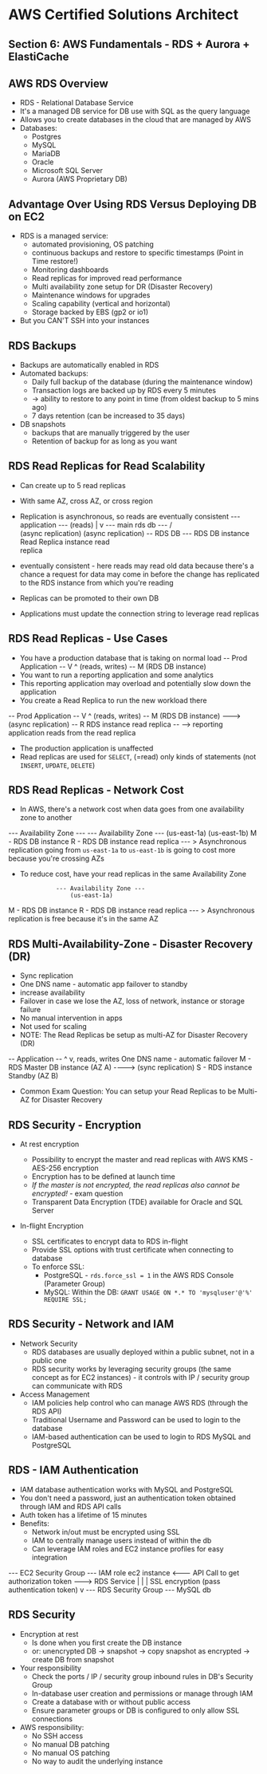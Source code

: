 # AWS Certified Solutions Architect

## Section 6: AWS Fundamentals - RDS + Aurora + ElastiCache

## AWS RDS Overview
* RDS - Relational Database Service
* It's a managed DB service for DB use with SQL as the query language
* Allows you to create databases in the cloud that are managed by AWS
* Databases:
    * Postgres
    * MySQL
    * MariaDB
    * Oracle
    * Microsoft SQL Server
    * Aurora (AWS Proprietary DB)

## Advantage Over Using RDS Versus Deploying DB on EC2
* RDS is a managed service:
    * automated provisioning, OS patching
    * continuous backups and restore to specific timestamps (Point in Time restore!)
    * Monitoring dashboards
    * Read replicas for improved read performance
    * Multi availability zone setup for DR (Disaster Recovery)
    * Maintenance windows for upgrades
    * Scaling capability (vertical and horizontal)
    * Storage backed by EBS (gp2 or io1)
* But you CAN'T SSH into your instances

## RDS Backups
* Backups are automatically enabled in RDS
* Automated backups:
    * Daily full backup of the database (during the maintenance window)
    * Transaction logs are backed up by RDS every 5 minutes
    * -> ability to restore to any point in time (from oldest backup to 5 mins ago)
    * 7 days retention (can be increased to 35 days)
* DB snapshots
    * backups that are manually triggered by the user
    * Retention of backup for as long as you want

## RDS Read Replicas for Read Scalability
* Can create up to 5 read replicas
* With same AZ, cross AZ, or cross region
* Replication is asynchronous, so reads are eventually consistent
--- application ---
    (reads)
        |
        v
 --- main rds db ---
/                   \
(async replication)  (async replication)
-- RDS DB               --- RDS DB instance Read Replica
    instance
    read     
    replica

* eventually consistent - here reads may read old data because there's a chance a request for data may come in before the change has replicated to the RDS instance from which you're reading
* Replicas can be promoted to their own DB
* Applications must update the connection string to leverage read replicas

## RDS Read Replicas - Use Cases
* You have a production database that is taking on normal load
-- Prod Application --
V ^ (reads, writes)
-- M (RDS DB instance)
* You want to run a reporting application and some analytics
* This reporting application may overload and potentially slow down the application
* You create a Read Replica to run the new workload there

-- Prod Application --
V ^ (reads, writes)
-- M (RDS DB instance) ---> (async replication) -- R RDS instance read replica -- --> reporting application reads from the read replica
* The production application is unaffected
* Read replicas are used for `SELECT`, (=read) only kinds of statements (not `INSERT`, `UPDATE`, `DELETE`)

## RDS Read Replicas - Network Cost
* In AWS, there's a network cost when data goes from one availability zone to another


--- Availability Zone ---           --- Availability Zone ---
(us-east-1a)                        (us-east-1b)
M - RDS DB instance                 R - RDS DB instance read replica
--- > Asynchronous replication going from `us-east-1a` to `us-east-1b` is going to cost more because you're crossing AZs

* To reduce cost, have your read replicas in the same Availability Zone

                --- Availability Zone ---           
                    (us-east-1a)                        
M - RDS DB instance                 R - RDS DB instance read replica
--- > Asynchronous replication is free because it's in the same AZ

## RDS Multi-Availability-Zone - Disaster Recovery (DR)
* Sync replication
* One DNS name - automatic app failover to standby
* increase availability
* Failover in case we lose the AZ, loss of network, instance or storage failure 
* No manual intervention in apps
* Not used for scaling
* NOTE: The Read Replicas be setup as multi-AZ for Disaster Recovery (DR)

-- Application --
^ v, reads, writes
One DNS name - automatic failover
M - RDS Master DB instance (AZ A)  ----> (sync replication) S - RDS instance Standby (AZ B)
* Common Exam Question: You can setup your Read Replicas to be Multi-AZ for Disaster Recovery

## RDS Security - Encryption
* At rest encryption
    * Possibility to encrypt the master and read replicas with AWS KMS - AES-256 encryption
    * Encryption has to be defined at launch time
    * *If the master is not encrypted, the read replicas also cannot be encrypted!* - exam question
    * Transparent Data Encryption (TDE) available for Oracle and SQL Server

* In-flight Encryption
    * SSL certificates to encrypt data to RDS in-flight
    * Provide SSL options with trust certificate when connecting to database
    * To enforce SSL:
        * PostgreSQL - `rds.force_ssl = 1` in the AWS RDS Console (Parameter Group)
        * MySQL: Within the DB: `GRANT USAGE ON *.* TO 'mysqluser'@'%' REQUIRE SSL;`

## RDS Security - Network and IAM
* Network Security
    * RDS databases are usually deployed within a public subnet, not in a public one
    * RDS security works by leveraging security groups (the same concept as for EC2 instances) - it controls with IP / security group can communicate with RDS
* Access Management
    * IAM policies help control who can manage AWS RDS (through the RDS API)
    * Traditional Username and Password can be used to login to the database
    * IAM-based authentication can be used to login to RDS MySQL and PostgreSQL

## RDS - IAM Authentication
* IAM database authentication works with MySQL and PostgreSQL
* You don't need a password, just an authentication token obtained through IAM and RDS API calls
* Auth token has a lifetime of 15 minutes
* Benefits:
    * Network in/out must be encrypted using SSL
    * IAM to centrally manage users instead of within the db
    * Can leverage IAM roles and EC2 instance profiles for easy integration

--- EC2 Security Group ---
IAM role
ec2 instance   <--- API Call to get authorization token ---> RDS Service
|
|
|  SSL encryption (pass authentication token)
v
--- RDS Security Group ---
MySQL db

## RDS Security
* Encryption at rest
    * Is done when you first create the DB instance
    * or: unencrypted DB -> snapshot -> copy snapshot as encrypted -> create DB from snapshot
* Your responsibility
    * Check the ports / IP / security group inbound rules in DB's Security Group
    * In-database user creation and permissions or manage through IAM
    * Create a database with or without public access
    * Ensure parameter groups or DB is configured to only allow SSL connections
* AWS responsibility:
    * No SSH access
    * No manual DB patching
    * No manual OS patching
    * No way to audit the underlying instance
    

